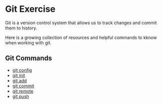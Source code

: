 # Git Exercise

Git is a version control system that allows us to track changes and commit them to history.

Here is a growing collection of resources and helpful commands to kknow when working with git.

## Git Commands
- [git config](./Commands/Config.md)
- [git init](./Commands/Init.md)
- [git add](./Commands/Add.md)
- [git commit](./Commands/Commit.md)
- [git remote](./Commands/Remote.md)
- [git push](./commands/Push.md)
